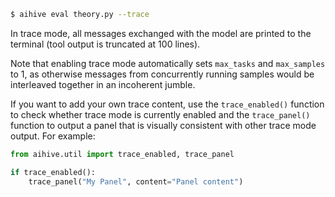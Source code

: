 ``` bash
$ aihive eval theory.py --trace
```

In trace mode, all messages exchanged with the model are printed to the terminal (tool output is truncated at 100 lines).

Note that enabling trace mode automatically sets `max_tasks` and `max_samples` to 1, as otherwise messages from concurrently running samples would be interleaved together in an incoherent jumble.

If you want to add your own trace content, use the `trace_enabled()` function to check whether trace mode is currently enabled and the `trace_panel()` function to output a panel that is visually consistent with other trace mode output. For example:

``` python
from aihive.util import trace_enabled, trace_panel

if trace_enabled():
    trace_panel("My Panel", content="Panel content")
```